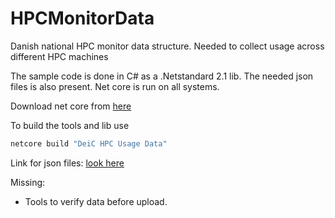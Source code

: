 # HPCMonitorData
Danish national HPC monitor data structure. Needed to collect usage across different HPC machines

The sample code is done in C# as a .Netstandard 2.1 lib. The needed json files is also present.
Net core is run on all systems.

Download net core from [here](https://dotnet.microsoft.com/download)

To build the tools and lib use
```cmd
netcore build "DeiC HPC Usage Data"
```

Link for json files: [look here](https://github.com/DeiC-HPC/HPCMonitorData/tree/master/DeiC%20HPC%20Usage%20Data)

Missing:
 - Tools to verify data before upload.



